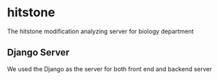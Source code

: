 # hitstone
The hitstone modification analyzing server for biology department 
## Django Server
We used the Django as the server for both front end and backend server
